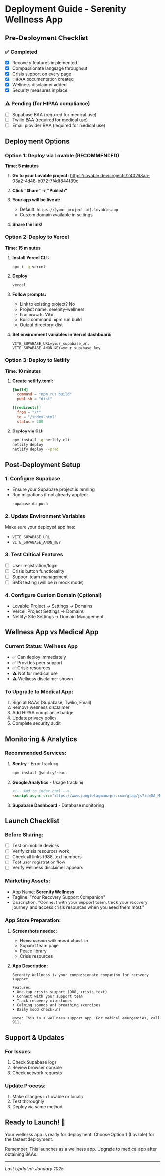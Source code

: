 # Deployment Guide - Serenity Wellness App

## Pre-Deployment Checklist

### ✅ Completed
- [x] Recovery features implemented
- [x] Compassionate language throughout
- [x] Crisis support on every page
- [x] HIPAA documentation created
- [x] Wellness disclaimer added
- [x] Security measures in place

### ⚠️ Pending (for HIPAA compliance)
- [ ] Supabase BAA (required for medical use)
- [ ] Twilio BAA (required for medical use)
- [ ] Email provider BAA (required for medical use)

## Deployment Options

### Option 1: Deploy via Lovable (RECOMMENDED)
**Time: 5 minutes**

1. **Go to your Lovable project:**
   https://lovable.dev/projects/240268aa-03a2-4d48-b072-7f4df844f39c

2. **Click "Share" → "Publish"**

3. **Your app will be live at:**
   - Default: `https://[your-project-id].lovable.app`
   - Custom domain available in settings

4. **Share the link!**

### Option 2: Deploy to Vercel
**Time: 15 minutes**

1. **Install Vercel CLI:**
   ```bash
   npm i -g vercel
   ```

2. **Deploy:**
   ```bash
   vercel
   ```

3. **Follow prompts:**
   - Link to existing project? No
   - Project name: serenity-wellness
   - Framework: Vite
   - Build command: npm run build
   - Output directory: dist

4. **Set environment variables in Vercel dashboard:**
   ```
   VITE_SUPABASE_URL=your_supabase_url
   VITE_SUPABASE_ANON_KEY=your_supabase_key
   ```

### Option 3: Deploy to Netlify
**Time: 10 minutes**

1. **Create netlify.toml:**
   ```toml
   [build]
     command = "npm run build"
     publish = "dist"
   
   [[redirects]]
     from = "/*"
     to = "/index.html"
     status = 200
   ```

2. **Deploy via CLI:**
   ```bash
   npm install -g netlify-cli
   netlify deploy
   netlify deploy --prod
   ```

## Post-Deployment Setup

### 1. Configure Supabase
- Ensure your Supabase project is running
- Run migrations if not already applied:
  ```bash
  supabase db push
  ```

### 2. Update Environment Variables
Make sure your deployed app has:
- `VITE_SUPABASE_URL`
- `VITE_SUPABASE_ANON_KEY`

### 3. Test Critical Features
- [ ] User registration/login
- [ ] Crisis button functionality
- [ ] Support team management
- [ ] SMS testing (will be in mock mode)

### 4. Configure Custom Domain (Optional)
- Lovable: Project → Settings → Domains
- Vercel: Project Settings → Domains
- Netlify: Site Settings → Domain Management

## Wellness App vs Medical App

### Current Status: Wellness App
- ✅ Can deploy immediately
- ✅ Provides peer support
- ✅ Crisis resources
- ⚠️ Not for medical use
- ⚠️ Wellness disclaimer shown

### To Upgrade to Medical App:
1. Sign all BAAs (Supabase, Twilio, Email)
2. Remove wellness disclaimer
3. Add HIPAA compliance badge
4. Update privacy policy
5. Complete security audit

## Monitoring & Analytics

### Recommended Services:
1. **Sentry** - Error tracking
   ```bash
   npm install @sentry/react
   ```

2. **Google Analytics** - Usage tracking
   ```html
   <!-- Add to index.html -->
   <script async src="https://www.googletagmanager.com/gtag/js?id=GA_MEASUREMENT_ID"></script>
   ```

3. **Supabase Dashboard** - Database monitoring

## Launch Checklist

### Before Sharing:
- [ ] Test on mobile devices
- [ ] Verify crisis resources work
- [ ] Check all links (988, text numbers)
- [ ] Test user registration flow
- [ ] Verify wellness disclaimer appears

### Marketing Assets:
- App Name: **Serenity Wellness**
- Tagline: "Your Recovery Support Companion"
- Description: "Connect with your support team, track your recovery journey, and access crisis resources when you need them most."

### App Store Preparation:
1. **Screenshots needed:**
   - Home screen with mood check-in
   - Support team page
   - Peace library
   - Crisis resources

2. **App Description:**
   ```
   Serenity Wellness is your compassionate companion for recovery support. 
   
   Features:
   • One-tap crisis support (988, crisis text)
   • Connect with your support team
   • Track recovery milestones
   • Calming sounds and breathing exercises
   • Daily mood check-ins
   
   Note: This is a wellness support app. For medical emergencies, call 911.
   ```

## Support & Updates

### For Issues:
1. Check Supabase logs
2. Review browser console
3. Check network requests

### Update Process:
1. Make changes in Lovable or locally
2. Test thoroughly
3. Deploy via same method

## Ready to Launch! 🚀

Your wellness app is ready for deployment. Choose Option 1 (Lovable) for the fastest deployment.

Remember: This launches as a wellness app. Upgrade to medical app after obtaining BAAs.

---
*Last Updated: January 2025*